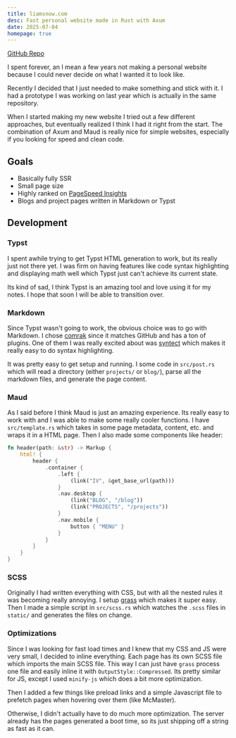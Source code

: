 ```yaml
---
title: liamsnow.com
desc: Fast personal website made in Rust with Axum
date: 2025-07-04
homepage: true
---
```


[GitHub Repo](https://github.com/liamsnow/liamsnow.com)

I spent forever, an I mean a few years not making a personal website because
I could never decide on what I wanted it to look like.

Recently I decided that I just needed to make something and stick with it.
I had a prototype I was working on last year which is actually in the same
repository.

When I started making my new website I tried out a few different approaches,
but eventually realized I think I had it right from the start. The combination
of Axum and Maud is really nice for simple websites, especially if you looking
for speed and clean code.

## Goals
 - Basically fully SSR
 - Small page size
 - Highly ranked on [PageSpeed Insights](https://pagespeed.web.dev/)
 - Blogs and project pages written in Markdown or Typst

## Development

### Typst
I spent awhile trying to get Typst HTML generation to work, but its really
just not there yet. I was firm on having features like code
syntax highlighting and displaying math well which Typst just can't achieve
its current state.

Its kind of sad, I think Typst is an amazing tool and love using it for my
notes. I hope that soon I will be able to transition over.

### Markdown
Since Typst wasn't going to work, the obvious choice was to go with Markdown.
I chose [comrak](https://crates.io/crates/comrak) since it matches GitHub
and has a ton of plugins. One of them I was really excited about was
[syntect](https://crates.io/crates/syntect) which makes it really easy
to do syntax highlighting.

It was pretty easy to get setup and running. I some code in `src/post.rs`
which will read a directory (either `projects/` or `blog/`), parse all
the markdown files, and generate the page content.

### Maud
As I said before I think Maud is just an amazing experience. Its really easy
to work with and I was able to make some really cooler functions. I have
`src/template.rs` which takes in some page metadata, content, etc. and wraps
it in a HTML page. Then I also made some components like header:

```rust
fn header(path: &str) -> Markup {
    html! {
        header {
            .container {
                .left {
                    (link("IV", &get_base_url(path)))
                }
                .nav.desktop {
                    (link("BLOG", "/blog"))
                    (link("PROJECTS", "/projects"))
                }
                .nav.mobile {
                    button { "MENU" }
                }
            }
        }
    }
}
```

### SCSS
Originally I had written everything with CSS, but with all the nested rules it
was becoming really annoying. I setup [grass](https://crates.io/crates/grass)
which makes it super easy. Then I made a simple script in `src/scss.rs` which
watches the `.scss` files in `static/` and generates the files on change. 

### Optimizations
Since I was looking for fast load times and I knew that my CSS and JS were
very small, I decided to inline everything. Each page has its own
SCSS file which imports the main SCSS file. This way I can just have `grass`
process one file and easily inline it with `OutputStyle::Compressed`.
Its pretty similar for JS, except I used `minify-js` which does a bit more
optimization. 

Then I added a few things like preload links and a simple Javascript file to prefetch
pages when hovering over them (like McMaster). 

Otherwise, I didn't actually have to do much more optimization. The server
already has the pages generated a boot time, so its just shipping off a string
as fast as it can.

